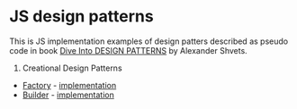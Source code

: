 # JS design patterns

This is JS implementation examples of design patters described as pseudo code in book [Dive Into DESIGN PATTERNS](https://refactoring.guru/design-patterns/book) by Alexander Shvets.

1. Creational Design Patterns
  * [Factory](https://refactoring.guru/design-patterns/factory-method) - [implementation](factory/index.js)
  * [Builder](https://refactoring.guru/design-patterns/builder) - [implementation](builder/index.js)
